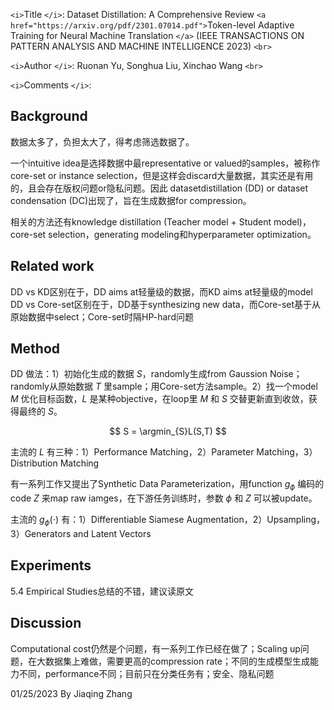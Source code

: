 `<i>`Title `</i>`: Dataset Distillation: A Comprehensive Review `<a href="https://arxiv.org/pdf/2301.07014.pdf">`Token-level Adaptive Training for Neural Machine Translation `</a>` (IEEE TRANSACTIONS ON PATTERN ANALYSIS AND MACHINE INTELLIGENCE 2023) `<br>`

`<i>`Author `</i>`: Ruonan Yu, Songhua Liu,  Xinchao Wang `<br>`

`<i>`Comments `</i>`:

## Background

数据太多了，负担太大了，得考虑筛选数据了。

一个intuitive idea是选择数据中最representative or valued的samples，被称作core-set or instance selection，但是这样会discard大量数据，其实还是有用的，且会存在版权问题or隐私问题。因此 datasetdistillation (DD) or dataset condensation (DC)出现了，旨在生成数据for compression。

相关的方法还有knowledge distillation (Teacher model + Student model)，core-set selection，generating modeling和hyperparameter optimization。

## Related work

DD vs KD区别在于，DD aims at轻量级的数据，而KD aims at轻量级的model
DD vs Core-set区别在于，DD基于synthesizing new data，而Core-set基于从原始数据中select；Core-set时隔HP-hard问题

## Method

DD 做法：1）初始化生成的数据 $S$，randomly生成from Gaussion Noise；randomly从原始数据 $T$ 里sample；用Core-set方法sample。2）找一个model $M$ 优化目标函数，$L$ 是某种objective，在loop里 $M$ 和 $S$ 交替更新直到收敛，获得最终的 $S$。

$$
    S = \argmin_{S}L(S,T)
$$

主流的 $L$ 有三种：1）Performance Matching，2）Parameter Matching，3）Distribution Matching

有一系列工作又提出了Synthetic Data Parameterization，用function $g_\phi$ 编码的code $Z$ 来map raw iamges，在下游任务训练时，参数 $\phi$ 和 $Z$ 可以被update。

主流的 $g_\phi(\cdot)$ 有：1）Differentiable Siamese Augmentation，2）Upsampling，3）Generators and Latent Vectors

## Experiments

5.4  Empirical Studies总结的不错，建议读原文

## Discussion

Computational cost仍然是个问题，有一系列工作已经在做了；Scaling up问题，在大数据集上难做，需要更高的compression rate；不同的生成模型生成能力不同，performance不同；目前只在分类任务有；安全、隐私问题

01/25/2023 By Jiaqing Zhang
